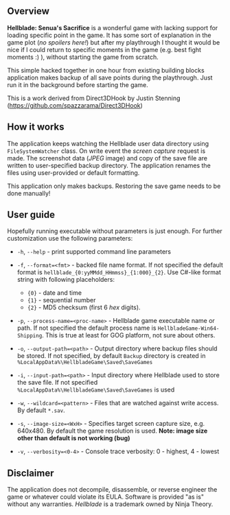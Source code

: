 
Overview
--------

**Hellblade: Senua's Sacrifice** is a wonderful game with lacking support for loading specific point in the game.
It has some sort of explanation in the game plot (_no spoilers here!_) but after my playthrough I thought it would be 
nice if I could return to specific moments in the game (e.g. best fight moments :) ), without starting the game from scratch.

This simple hacked together in one hour from existing building blocks application makes backup of all save points during the playthrough. Just run it in the background before starting the game.

This is a work derived from Direct3DHook by Justin Stenning (https://github.com/spazzarama/Direct3DHook)

How it works
------------

The application keeps watching the Hellblade user data directory using `FileSystemWatcher`
class. On write event the _screen capture_ request is made. The screenshot data (_JPEG_ image) and copy of the save file are written to user-specified backup directory.
The application renames the files using user-provided or default formatting.

This application only makes backups. Restoring the save game needs to be done manually!

User guide
----------

Hopefully running executable without parameters is just enough. For further customization use the following parameters:

- `-h`, `--help` - print supported command line parameters
- `-f`, `--format=<fmt>` - backed file name format. If not specified the default format is `hellblade_{0:yyMMdd_HHmmss}_{1:000}_{2}`. Use C#-like format string with following placeholders:
    - `{0}` - date and time
    - `{1}` - sequential number
    - `{2}` - MD5 checksum (first 6 _hex_ digits).
    
- `-p`, `--process-name=<proc-name>` - Hellblade game executable name or path. 
    If not specified the default process name is `HellbladeGame-Win64-Shipping`. This is true 
    at least for GOG platform, not sure about others.
- `-o`, `--output-path=<path>` - Output directory where backup files should be stored.
    If not specified, by default `Backup` directory is created in `%LocalAppData%\HellbladeGame\Saved\SaveGames`
- `-i`, `--input-path=<path>` - Input directory where Hellblade used to store the save file.
    If not specified `%LocalAppData%\HellbladeGame\Saved\SaveGames` is used 
- `-w`, `--wildcard=<pattern>` - Files that are watched against write access. By default `*.sav`.
- `-s`, `--image-size=<WxH>` - Specifies target screen capture size, e.g. 640x480. By default
    the game resolution is used. **Note: image size other than default is not working (bug)**
- `-v`, `--verbosity=<0-4>` - Console trace verbosity: 0 - highest, 4 - lowest

Disclaimer
----------

The application does not decompile, disassemble, or reverse engineer the game or whatever could violate its EULA.
Software is provided "as is" without any warranties. _Hellblade_ is a trademark owned by Ninja Theory.